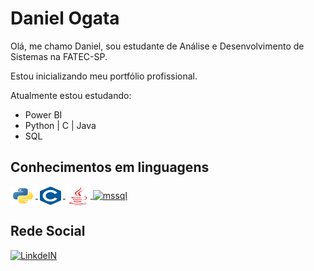
<!--
**dankogata/dankogata** is a ✨ _special_ ✨ repository because its `README.md` (this file) appears on your GitHub profile.

Here are some ideas to get you started:

- 🔭 I’m currently working on ...
- 🌱 I’m currently learning ...
- 👯 I’m looking to collaborate on ...
- 🤔 I’m looking for help with ...
- 💬 Ask me about ...
- 📫 How to reach me: ...
- 😄 Pronouns: ...
- ⚡ Fun fact: ...
-->
<head> 
   <h1>Daniel Ogata</h1>
   <p>Olá, me chamo Daniel, sou estudante de Análise e Desenvolvimento de Sistemas na FATEC-SP.</p> 
   <p>Estou inicializando meu portfólio profissional.</p>
   <p>Atualmente estou estudando:</p>
<ul>
   <li>
      Power BI
   </li>
   <li>
      Python | C | Java
   </li> 
   <li>
      SQL
   </li>
</ul>
<h2>
   <a id="user-content-conhecimentos-em-lingaguens" class="archor" aria-hidden="true" href="#Conhecimentos em linguagens"></a>
   Conhecimentos em linguagens
</h2>
<p>
   <a target="_blank" rel="noopener noreferrer" href="https://raw.githubusercontent.com/devicons/devicon/master/icons/python/python-original.svg">
     <img align="center" height="30" width="40" src="https://raw.githubusercontent.com/devicons/devicon/master/icons/python/python-original.svg" style="max-width:100%;">
   </a>
   <a target="_blank" rel="noopener noreferrer" href="https://raw.githubusercontent.com/devicons/devicon/master/icons/c/c-plain.svg">
      <img align="center" height="30" width="40" src="https://raw.githubusercontent.com/devicons/devicon/master/icons/c/c-plain.svg" style="max-width:100%;">
   </a>
   <a target="_blank" rel="noopener noreferrer" href="https://raw.githubusercontent.com/devicons/devicon/master/icons/java/java-plain.svg">
      <img align="center" height="30" width="40" src="https://raw.githubusercontent.com/devicons/devicon/master/icons/java/java-plain.svg" style="max-width:100%;">
   </a>
   <a target="_blank" rel="noopener noreferrer" href="https://www.microsoft.com/en-us/sql-server">           
      <img  align ="center" src="https://camo.githubusercontent.com/42dfd0950d93092d82d677877fe87d5bab1e2acccc1110bf0f9dd755988ccb7e/68747470733a2f2f7777772e7376677265706f2e636f6d2f73686f772f3330333232392f6d6963726f736f66742d73716c2d7365727665722d6c6f676f2e737667" alt="mssql" width="40" height="30" data-canonical-src="https://www.svgrepo.com/show/303229/microsoft-sql-server-logo.svg" style="max-width:100%;">
   </a>
     

<h2>
   <a id="user-content-rede-social" class="archor" aria-hidden="true" href="#Rede Social"></a>
   Rede Social
</h2>
   <a target="_blank" href="https://www.linkedin.com/in/daniel-kenji-ogata/">
      <img align="bottom" alt="LinkdeIN" width="22px" src="https://cdn.jsdelivr.net/npm/simple-icons@v3/icons/linkedin.svg" />
   </a> 
  
